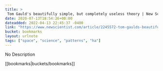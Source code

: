 ```yaml
---
title: > 
 Tom Gauld's beautifully simple, but completely useless theory | New Scientist
date: 2020-07-13T18:54:26+00:00
dateadded: 2022-04-13 22:45:37 -0400
link: "https://www.newscientist.com/article/2245572-tom-gaulds-beautifully-simple-but-completely-useless-theory/"
bucket: bookmarks
layout: urlnote
tags: ["space", "science", "patterns", "ha"]
--- 
```

No Description
 <!-- end excerpt --> 
<div class='bucket'>[[bookmarks|buckets/bookmarks]]</div> 
